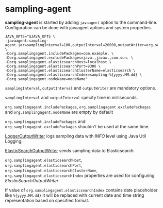 sampling-agent
==============
**sampling-agent** is started by adding `javaagent` option to the command-line. Configuration can be done with javaagent aptions and system properties.

```
JAVA_OPTS="$JAVA_OPTS \
-javaagent:sampling-agent.jar=samplingInterval=100,outputInterval=20000,outputWriter=org.samplingagent.ElasticSearchOutputWriter \
-Dorg.samplingagent.includePackages=com.example. \
-Dorg.samplingagent.excludePackages=java.,javax.,com.sun. \
-Dorg.samplingagent.elasticsearchHost=localhost \
-Dorg.samplingagent.elasticsearchPort=9300 \ 
-Dorg.samplingagent.elasticsearchClusterName=elasticsearch \
-Dorg.samplingagent.elasticsearchIndex=sampling-%{yyyy.MM.dd} \
-Dorg.samplingagent.nodeName=nodeName"
```

`samplingInterval`, `outputInterval` and `outputWriter` are mandatory options.

`samplingInterval` and `outputInterval` specify time in milliseconds. 

`org.samplingagent.includePackages`, `org.samplingagent.excludePackages` and `org.samplingagent.nodeName` are empty by default

`org.samplingagent.includePackages` and `org.samplingagent.excludePackages` shouldn't be used at the same time.

[LoggerOutputWriter](https://github.com/evgeniy-khist/sampling-agent/blob/master/src/main/java/org/samplingagent/LoggerOutputWriter.java) logs sampling data with *INFO* level using Java Util Logging. 

[ElasticSearchOutputWriter](https://github.com/evgeniy-khist/sampling-agent/blob/master/src/main/java/org/samplingagent/ElasticSearchOutputWriter.java) sends sampling data to Elasticsearch.

`org.samplingagent.elasticsearchHost`, `org.samplingagent.elasticsearchPort`, `org.samplingagent.elasticsearchClusterName`, `org.samplingagent.elasticsearchIndex` properties are used for configuring *ElasticSearchOutputWriter*.

If value of `org.samplingagent.elasticsearchIndex` contains date placeholder like `%{yyyy.MM.dd}` it will be replaced with current date and time string representation based on specified format.
